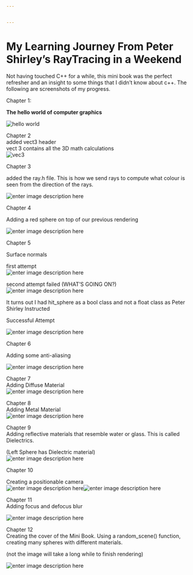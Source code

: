 ```yaml
---


---
```


<h1 id="my-learning-journey-from-peter-shirleys-raytracing-in-a-weekend">My Learning Journey From Peter Shirley’s RayTracing in a Weekend</h1>
<p>Not having touched C++ for a while, this mini book was the perfect refresher and an insight to some things that I didn’t know about c++. The following are screenshots of my progress.</p>
<p>Chapter 1:</p>
<p><strong>The hello world of computer graphics</strong></p>
<p><img src="https://lh3.googleusercontent.com/5N51BnsFgLIWrtiIBC5_lNPkcTlcOuVVdP6xtYmtD6at5LLETK_rzV0UK1WZxe5aLXV07PbjRrtmuJMEYo23LWE3wHCmyLJADL3GNagw5q9sUhLJFuI3H0X_NEzhARSUNdl82pSZKkN4kJEi7Iz0LdrB41Rc9yiuxdl8C0yOqTz3tKfwwo2AL95yDsp0DsZC3s36xWk0-0I1LggevK-8pZbjD3i36Oc8IS8ExAo3MyuJ1ZqS23Hs-3hwSGre3bWEKO-qjcfzOaofrYr_3vBAzhQR2-L6mdHV7g9IuE0_dd_0AfElora9LQtYW8trdBFjtK02cnQl7nE_UWyFUs-1vXD-z_BdP7pstcOxEU9YMp-Z1OzfHhYxP_yFxD2UV-bWNpHkp9b0YC40lpcxjDx-5ZTmqTRYN7NCPmdjrEiHMjEuAk54wO_JEXE-GCu74dfupAywHbgJB1xPXfKuJQ0RANuJiJWF19pZNG71MLolHBgVuCTMnFlITDQ9YL4a6ywoAW0liOC8RYodz4kys7Ud2OnUbLcW1uRheKeSTsZmC2lZJFeV5mohwredsUsefuW2prpvPuBznjU8Z_F8rOFAO6cSsvd9F3-3I1cJ31dmiGR_vu5LjwVkmVd-mUbAKzZS6ROHpmn7nsxJIzjDaamJw7BjXurSWOc=w1804-h1368-no" alt="hello world"></p>
<p>Chapter 2<br>
added vect3 header<br>
vect 3 contains all the 3D math calculations<br>
<img src="https://lh3.googleusercontent.com/bKt-KR8s_uXrctFeIYoQ2WOQEMTFt_yqbPhQZYgCzGSJuEwPeMy4kvlbB0XARioA6fTy5eS_vM2SkZNEbd9w67x9wvjxtGOASz58SjTROAQI3pcHfVKqw42TzT7irxmzQqVW55oLEChk4aPMUGfXy2XFMy4l0vHYnA0ogmocW7gXkbwZi4tiBiKYadJqbML11QGJZ-Rijy1_t5Noy5aDvi80Mw1aDry0G0xrJjLS3pSQexOuVzEXtiSnKknGwfuBbovMiDKgNtl6NB2yFoux1r-eLZe6dN3BJvESh1wX9ZAsrS7x5Hbc0f7GNc217lgKw8V6sbdHVxW55oXqutN1zIJQvX7fZctQLMQAoF4ZjPDmoXjZZSWFj3sgHWFGEX50OKCgALkHQ7AcD42Kc2CCyJvi2lU0gT-HR0hdjJH6D6C5FFC4cF4biPL4EbJbSJGhHhg_m2aV7LIvriNckjJzZzWoHF6UsygUSg7hu8H-iAL6h__00jCJsKMc0rZskLQCLEsy7cpr7pqvKHHqE2V0_O5X5BG0WE7qKdEHXcItWNkZJemBmjiu-gd7lriZVw1upcRlGtZMMBwGBdEoA1rYBTx23B_iMMYov5HWKy8gYhIE9wbBewnXcgsG08akPe-WpyxmQQlbqjbTKzHpsT0DGe1rhdtJQ1c=w1462-h1490-no" alt="vec3"></p>
<p>Chapter 3</p>
<p>added the ray.h file. This is how we send rays to compute what colour is seen from the direction of the rays.</p>
<p><img src="https://lh3.googleusercontent.com/K67490LGQ4lGtjfaJVAi8O4Er6uEewN2REMQhb5MtM_xNsJFdkEmjV0ugpkJDA5s6Gx7mCQzFwRg4SRN_BUOzGxtcV2GmAfA8QCfD7rRBpwWYCUqgIiHPbb6hF8BooFf-43x4Ucl-0-QQZHxXVuoTD-C6DurR3Qki8GQQIdKmHDYFX_XNQcvpYIFvH4tNP-0O7ujTtibO03U0U-CP3GBLjvbK87ZBzs9Gu6XwF2v1zXdeRDbZJejJvfXlupokpRdss30FRTmJh2r7u2FCf6uZ8Otc_L-0VmQavVexL3zEZmUw-ZO2S3U2JeK80rxTETr7PL42p2l5Eqh4i2qsd5yJLTY03noRx9mUdJS7aT1TQV6QiivaOYcCIm8VWvq4UdeN11fXEioaqxT0wQUX8vRCD3gGUwzYRIjvi4EthU_NkxSjLmh7mdjnCp_pDgCqrRdIFyVZhea7cKwUbriiQoyow8ygXanJtBzls_5U1HVHmsrxYE6T4cFx6GBmnFsuC7ZzVYVZrwTR8jYPG7HNYMpqxQ_ZspWP7UeY7xtkeTG5teqJuo87zW8W60JRfcIGnx0v7EqT8mhu9OeSC4EVm7e4b5vzqOHytHdkntDIeTdQ4Zv8BY4RgWjZX-uLeQUB2CLXc5oC6Km_9Xdg62kpUY5Vp2rV3p_Gsg=w1910-h1590-no" alt="enter image description here"></p>
<p>Chapter 4</p>
<p>Adding a red sphere on top of our previous rendering</p>
<p><img src="https://lh3.googleusercontent.com/nxLYnvuvuCRAC3GwDdAcDjQCy9de01gRBikccvdAYJfbd9aaDxLZJcOeIzZdWdKeQnG7ymWMeGVSDPkPlqtlEuiI6v17Kf4WvUh3YKflZP_h2D7o8tarWPK26-dGa9U3W8lpEJZMrrF3Ag3a8hU8BmsfWWQR28Zcwkmf7tOBCuQFp6lCb3P_f8Ow9ssnZGYLjFfw-h8q_PTTUhfDbTWmrB32QuU5WkeeUcCB-GaFA7NlG_UzdEQqIfhtkkP4hvYVtymTLx6WFt2CFjSpCd4eqglXswP5xfgsF3qZYZ-pMn9nmOlun8AUzLONb95ZSHvCR9vOaYdRiQfPuyOmnSkMHjJqI-sMR2D02U6725rtHBY7qhNve0aad66CUKCKUXE-x5qgCRIghCUmh_t-PtDA5IX7k8wKou53Q9MM79NNdsiKUsyUx_YCtA_TCBSjoptjhxeS33HNqEPwmBfRxYZXjSdFbSYfVbBBw-ZmA0AhPq7Ibn90VcoGQSNUjh2RdgNffABpoHbPldrvdjfM39NEQipE1eDhqsUP68nqeKQ7KDwLTSMyt2GgGI_rgncm4O7RJsgj8MAtCyGv0QMfM1nzLQUE8TFcf9WEK2I_h10PtGvSIYE7IdftL3DQCLpdfsVTXt5o_S5CqvXhCQOu-YGJsu7Gkm3NrbY=w1688-h1606-no" alt="enter image description here"></p>
<p>Chapter 5</p>
<p>Surface normals</p>
<p>first attempt<br>
<img src="https://lh3.googleusercontent.com/G36921wA7QOeQlMtBVRxD3TR7ipHbkQCtwxgBOtBW0_EFS4BsF3FsSK0YY6rOLOMhy8WBY7vbFgWaDCUPwmATKXwSBkg4eluLmKzeFJsPRzN-dchW8h0vJPG95f73YOAbdWc_DutTHyJLLJFRgIBFRlH8a9lxat4EnaOiCITXdlXMvWIEa0c5GXnDM-AYtVYTNOlq99YEOO9H8OMosepOX9FVJHY2Wa5zX8R7FXhkZ1FuFD-sZPbglg6jhdyj60SXBQOFayFkehN4gyKci1ws_JBPGb_k5wgJOwcuj_VXcxZ2zToeNic0-RD7yszm9mdYkjZNb8ORASeoZ4MFdyfv54ms8Qotj_kpVYZDDDH7g0nTUUdXpnoD43q1kXEzSuSLoWLxic7NqYPWnQSGqV91Y9E-EiC1hwHVI03vDKXQzScl3ZoGrEsGCDPlXaWiH6eNt8JpBVfXP7w-ioP0Ign22WOqi83GIJGbVdD6bNSWDcQ2C5ef_w2RXq1YJplzORl24Pz-m3qAQfSnwnQ0lFZAbhhjAbUkdiVEbhzmrqWwtQ3SJcsWK-8I9YIxY6_Lzn1T0PDjRN3vBSU5NasdLcZSEd4L19kd7VjDkxThqvg9tmQn8n76lmahZleBbrXXi1jD-uc9yBTW2AqBbGzV441fb4xr_w5ev4=w2670-h1606-no" alt="enter image description here"></p>
<p>second attempt failed (WHAT’S GOING ON?)<br>
<img src="https://lh3.googleusercontent.com/EYB0lbCLliiuCqh_f1VfhBQGFqSicMdse0md3Me_4wMfDMp6AlDtXAH1wEpGsemADTdHRjvdXDakX4KRUNb_4D8WHYCmu_TfMjWw1Q6x_YSxJMHZT94ZYZwnweuRAjiuRbf39GO6RoWz4Kd-rl6OfCY8bBAQAEXMiwJsSC3Jxmvs3u7wXBMELbQCUVIqwIRCSJp4he2n2lRY9G4RZQ69xcVqra9zONOKT54La7Vz3FXw8l-8KwWEnXukzIwKXIHfhBx8uYywgRbmnY3sN2tdfQEOhHp6cRqCumnI_CN76ybmNpxNET2y-eqeeczhEYh9ujCrvvzLQFEDrz38URRA4z88bImCgvaZcSLomDB9HdkBAYOOILAkUpo47PVgg5g_6SV4Wx_l2-bCgREAzGRHQfO7Ce2oDbStrG_i35w1tji9JJS54trsNt8bUWTqudFhPKcs_OPL27yx3149mHcSXTseluzGaERQasxKtzJiR2XfrqIhx5huUevltLjYXQs1aZvazPi9tNhluaI9NJzuZuVG6NA3kCpTjIy23ES-MriBRCLRGoqg-g1A322rdWT6ufPdhQA1kn4GZmOHAYWYxMCIhXoWxnKyenJMtqOOz5nr4NSPdwXM-ZS4pyqrZOj4yt6SnjQ7rRM74uklFP-OgDDW70RIxmQ=w1752-h1606-no" alt="enter image description here"></p>
<p>It turns out I had hit_sphere as a bool class and not a float class as Peter Shirley Instructed</p>
<p>Successful Attempt</p>
<p><img src="https://lh3.googleusercontent.com/eYfrbNq3B7fxadVJiUIYe0c9nD9QYY2Z5Gwnpvr_MvlAF21A-L3sfqdu_whI6OUcKtR2JqBgbI35dNyjSa0Uagrv03fGSKNP4En9WWbyze3ITL7gAD9BFlIFLYlXBz4pk9rss4bIzow25M5A8n7mjoCaYIDppdDz-9X9BMuVsBo3Bou1YnwR1QTxys-JqXEBMFEIkyJ-AfOyOGMWOblrxiVchRC6r9edszSwL3431iRi1Y81Z9C65TQI5WjRbZqQTOmvsDnidudrmCsKrW8c8NAsTcf9DH-9CqlwtDARmjQ4fdRQ4xVfTAD8nNyc6T3Z8p_gdv9WuNPEtI3DoGa-cslOjR9Hw0tc71vILLLz84bWzAISr2LUqWgGvZciFyf6QGVQUoBdxYWBxKK7BYd0jnBc2is4mYRIiubis6k2UKAGHlzRN8i9-ZufWCmyy6nHWRK9Zi8BPfRMMFi3_mExDc9BcmqOCuhGDeOLFMi9M6CYdrzEnfBX5Gs4TPdqD2-cbA0_e6R1zTcELg7cB28O87Wo_k8ud_H_X6-XlYLFCSv6wRq2_A1LXQKTwj1X4VG8YHCig2_k1F8q5KJLB9S3G_2-9wBLSFvPzaYhtkrg42XIYCKTti1mJl3gkNHHawHIMeGjclbbwMgTDNvOvCNjCZKvwPDCDdM=w1668-h1606-no" alt="enter image description here"></p>
<p>Chapter 6</p>
<p>Adding some anti-aliasing</p>
<p><img src="https://lh3.googleusercontent.com/QtZGxtoTn-opavG-Mlv1lqfFvroRVbKAWroiq7dzqY2LbMu7BU_HYdhcksV0aDWRk50aGeoNEkuQhI9MSd6aWC79kZPrKCSPccJPmhSITno2wE6PgMpabLpEQjgQ1tnhLw-2yki79eAhGfRMXkKFOYgFfGfEgK_l3EcQdrChFw5iZ5npRPNW4WIWL8mJ_8SPLIkdzWhxg9M43JLXlMCwY73Ix9zB5ngxAd1gBrUBCrYkZqQFgayASSsB2U61LJNfnw5U5p5rxN52bsxS6dXC5Uu6DXz1AemQdoUxYBbVJxZtAyweJa7L0VH-slqexuVVk96IuazbMmPILPbBM8_P-UztGgCJm6GeKeNPrsGtMG6Q_OrR25FdOBVD2rvrnkHk9b0y337bW12mR5GutaDpYKdXvhLdzNM8lREI9zdogSvgysVIbyvzZZ2fhP3l_SQP9mKybw1zTCCS1Y_Y0A_gyq-TcdgG0hKcYRxhQUU05PCKhgi8DAmURJfv0XP4QzeZPEr_awQnbYNiCM3Zn-Uahp9yyaBPh0fFx6AukxKEybIxdWGrlHGz9H8NDGnI_yBEwWc13543H08vDbus34ufaQX5PWGzaDroHc5tb88p-YzYfYvMrTa7nNysjQgZtpwWYGFWZc7h-G8Wt0QtTfe8aBd9ev0-ea8=w2546-h1606-no" alt="enter image description here"></p>
<p>Chapter 7<br>
Adding Diffuse Material<br>
<img src="https://lh3.googleusercontent.com/sxLMAdXybd6vz7DTT7x7kaGLx4FrXsZtLm6Hz0TTZcscJ2mfFoMRK_nku4Uo4yVSw6GDU58eiy44AKYpxuApae_LrtZyYluJ7554x6Dx5T2gGjiVi93Q_cIRLJdmPBYNYMbMg3_DaaQTCMS-n8WPwzg8_xd9nVd_9CKkniyNAQazLApXZPMTai-cYiVECmMR4TWIcrOClk1IWs4vOrrt-9VbUsM2dOgdWgpbAhKUEQZra1tz7qU6CFgqjD7xwgyZsfISIKw-qZ38Dv9oHc5CEedMTlLZifNpbzBEkNyo0GlLHxCH7tcB1ejsaoxB0vZl-kN1kDobrQPXlr3D1w2kK59oe_tUsLiLAsEYTPVYz-XKKFbo7CWo7GgBkZcnmCwcaz62evhAS3NpfJ1_9cXyfWLgyjVikUuoXM-Dm7ZcQw-kwfcE96v2TiJF4aiKWRIEL9qVca_vb1pftA7er0hxNGJWSLl2SqCL_2zpVFbGLgVdEVgQuBnLGePDnP5Z8uGzij8T0W1PDDf4huUXhmNGSip8UJvXyFGZuP2p_HLpRpORNTF0jcKzMJVYk0Gzph362Ncv1I5OfS-s8jz0VceJ6t_JqIFZ2W4eeGIlfz6pEHQSDJgNR5lAjNbxvMKGQTsAIetdmZCh039xb1BQGhg6KMGlXCh50ZQ=w1852-h1606-no" alt="enter image description here"></p>
<p>Chapter 8<br>
Adding Metal Material<br>
<img src="https://lh3.googleusercontent.com/TauE578tKd81syeWsCXs6Kqw2zsN3TtcjgEkL6oCgAEJTHCSxctRsP3ZTRh9zbC4kOdlD8XNuqWXE2kOLpOMempaQi91p6I-VREdBNvWGcIbQ2iDPZuJI8euKxDzl_IZViN4VxVXTZCXkWxJ1VstiR5QyO0eob9uzk2Sf7LFVTmrIhPahWDOhEe0hH0lEXRZGuC13dR5IbEsjSOzH7AxH8qhwtkccH_bqljUnugWk0QSqIaCiH6cotKvSa9mJW16GEQJWZWOeukQDo9Re3Juk5eBbGEPpxDVeKpM6nIeMxhSHLRbeb7h0T_mbdVaAPJ9PiZLOSUD9mzWPV4olToFqaBK8ppLmQbSY5hF3XR1D1C6oqKbeU3UD8SL6-2zfWlJxUk6ZX43HDsfIWoPYZtkGYhWR4hz7h_9m44TbPTSBUpGB7gY0tfCj1bid8LDoQOm7rObN8zF-8mOdICXrdHtqLPAqPJaFvX8-Mya_ilKdGx-foJtJWGEIm6rH098AmhyjPDXXH1nRyhkuHrJywKeB8bjs0VsEftz7uNfj55xe-cET9hzl3b4a440CjvzbQazZBVG8qpORu0FxEAigM6rvhTPo5eYnJzPjwGdIstIgRqgxvungIBQkzNiXM8V6M7sqJ0s8ZzHxLaU1fbUbxbj59SKyT07fSo=w2186-h1606-no" alt="enter image description here"></p>
<p>Chapter 9<br>
Adding reflective materials that resemble water or glass. This is called Dielectrics.</p>
<p>(Left Sphere has Dielectric material)<br>
<img src="https://lh3.googleusercontent.com/_kyr9lHmeo4ELe9ypzJe-MYVFdRfT5iWeQwUQ_eeE1DD_IDWacxgZc5PJSn1sIeWCL_Bk9-UDBmJHLFT7Uoa_IBX_qLt9MObxUJvQv8O4WEipWWp4LZViJcd1nTChr8ZhTcMWgLnHRZAQ6dOAb1x_io4BXlbHfo3JnVgKWdKDg5DQuEoBFIL9JRUBq9u4MQoyZrsCIT_erMr_Bd07mzwl1EHJohTdTRjFrYC2ujRWlMueCDBgH2E4x7DkuDLNmLRYctTaWU5xslRFlv7r6vO8AYzuezq0POZV9_Ero51ujv5v5FdrzNE7vPOw66fLMVyZvlPKg0I6eccXsXFLz2ZER0q38Acv03jgUJP764kj7nKhd-g5krbwzd_Q2egbD5p8qlen5t7eBrLSOqY63bnltdfvddEtHDpvlKhf0kRBdcXCaNTrnRe239zOVPOwXXXaTsHMFttFZ5fstFHMmjekCCK0C8qODwAeIky8km0b8jYjCTqsvJgjZo2CZpIySrzrgLfxMmLcOVYtL9Yh8H56sZgI793Nwec5C6XjpEUdCgxo_GdwntCrM6ShM81jmtYLZ_4sAhliPSJM3scGOK0Qj_almddh9xWJ7Sh_2MTu5ipi9Gx5ZwkNZi9zLB_-_mzGN2B1WmhTRX3VzYxwwzkMhxn8Zj816s=w1506-h1034-no" alt="enter image description here"></p>
<p>Chapter 10</p>
<p>Creating a positionable camera<br>
<img src="https://lh3.googleusercontent.com/oYYNYnbzdyXNroCMzgG9ECoEg_Bq0o9uYEM6T1PgNpyDnuZQxaC84GYMOjcDOfgsO9yEB1rWKxgQUJPH-JrGsx8owJk2Ia8-y7W0vmUCCsh2NYK2CqjZ5KNmttWzsFyjabRJRHiWj1dm5wRbq3U9dweEj6aZixr-z-rtUJNt20BTZmBbb_gOCb5UCGUx_FSiFhiyyzYlOGDvBj78iVrFdWJ4ywOlR-0GuRiYgqjIpCUu_qQGzr-S3JGrYxIXt1KbFVMZCh5DTsUmsSFcjMHczcrL9NA4NTgvQ67NGst0OAveBVaCNbbAiEA1j20xCr-aOTkTFSSVvoS5u9BW-mXGjA-GtDd3hiOS-03DrizcNRpoGlQNpMwHmZUyTAc3G_8xfh9Y58x7QmG2xwclAxrKTK5up0B5u6P7rxllckGEG9qC_2nqfc0QpwGpS2aQ7oCHla6BQN2YaX3RuQ_JZPgfrh5oIswuIgW_Mr4SPVikZ1l_mTetaoDWTnzVfQ3UXabLqA8Z-wdPcjcfyKrfllGuE-9kz19xBCMN5DNSGJuedwC7NH67Akzgt8w-31jU08qqohbJFI8LriCeWj8Yno5aKxmAKST_l9Lnpi2fRuXRHa6HZmpGvpPte6Tmpz8wtnzIfjnMM7IdGfj8pkwmW6L__P13camq8rk=w1790-h1606-no" alt="enter image description here"><img src="https://lh3.googleusercontent.com/MlprrgeQS5LlstKPJd7QZTHA896KBoAZNdKDEYL2Y6ojWqgZkNN438SbvM4oJ_PH6fBi2uQ_tYmyuIUWeNWOjiTstLql-_6fJifWnmw_JTcMo6hf9TJpaYXsHy2iMh5E2iE61-fhO-aWC0KMG-nCldvBUKkEVFO4ILkQcUHQPaA_YXw1iE9Kuk3gvUU723DFqhV8BCFxuiofmIAiSmU4vA5k4q9ULbwLbAJDvqwlK3NPrfF9MT4GzPMTO3o_D_boV4T6SzoOoSD7wAqoJN8DeTHDBwlT3TEHWPK9FdRy_LO1ywOjG3o5zPQ632ks85sfTcgXaGKYdhu6k7FGzYybbPhFSsaofQkNdC-3ogWSzgQJtWc55b5Sb8tpGpcq5ZIuUVQhiNl14r-JYqNhecC0vYKG2YulVINjOXXFV3cJYybdAK9vPz1tdYYjuftrIMSXHlS525WKRNaZnEJVbDRKrPuH8IBbKuGLzCboimVMDGgm5e25OY0SeHsuFVPNP8A5SpeYN0dPTr0YTY6ErenqBezX6uyrUh8bBTkXfBQtZcWVOdJAciW_Uvkqq04hkcskV6VrgzmwEE9QHMgErW8nHQLLBPdCoscn9Xd0eQuhBUOrAPOmTvxPB-iOc3Oe3P7egkzCQ2sKnBDkhFhhbc1s4wu3txOzLqg=w1918-h1606-no" alt="enter image description here"></p>
<p>Chapter 11<br>
Adding focus and defocus blur</p>
<p><img src="https://lh3.googleusercontent.com/qaYougGpW8D5xpbKH77x1Bwg_Mbd5xPpU0XIJjT625GSs-7wG5wD3B-ptw7FCI0Tk2SWrWslvsXMjLk37QMhlXjD2txtKDw6vXhgtrfeUn8m5AcLblYYbeaxJqyXEXEY1cLzftAGMzptdKfFJEwjjpDH8_Xzsw62BaJrl866FMaivFUMsRhMSDpTgbYaJOlXZyxutnsVye6hdy7YYqQ9n1MCiOMoVUAJjITxjN0u6XtV7CinDe4xCvot3DYS4Ev0tZCFuTrNBDBdLoLZnlXvrkGyr2JmP5PsHaMwdn-D6D655K0DiBMpGtv0qWu8ODczEVngYxZ5CUrLJEKbAwO0CMPRKeSF7zFDxTlr8wNCe7I9REljQzIWIvxzM0PnTBhL2hYYunnOPuyajbJ_Olo7yXfLFkkebOJD5EydyKLXPhqATl3flxk3l4kwoPn2AUYvlxp5GD5Fiv6C-tTlvqd8mTHw_84PscMnu4lTrg-XG9dRpbT4wGYbs0tJZrA_vTQw2prcuSecn8ElmmPd4B7d59l3AlNBTe1eCQ6QRS30C1pJ9hXGoNs8FxV280XCJNqK9W3WN63N_qoY2DomrgEtp520_MlZvgcp0gN6UbD5sGY6NUnFDxOtkl5VkwA49Eqnw5VmmiVURDu9TEBaz7X9EkmuQomkbGE=w2104-h1606-no" alt="enter image description here"></p>
<p>Chapter 12<br>
Creating the cover of the Mini Book. Using a random_scene() function, creating many spheres with different materials.</p>
<p>(not the image will take a long while to finish rendering)</p>
<p><img src="https://lh3.googleusercontent.com/cODobGihzfJpeXbYQoXUIMl5MbfxMGsVszBmVNhykCZZv0iRok_YN6sHnVb3rnwaD84dcD67gkm8Rx-ewt-7E6e-LHdbUgBxAfXFBI6x5VVIP9V4Dtl1Jr_FsX_Qyjj6pRXrCKf1YDYiw7Zh0cSj9A2LT4w6MussDB-9cxBSVlHh1PAymeHlmDkC0RXZ0Cw8DktsrBcTubL4axNONpK1Sxxmi4mDeZXoSz11GNzIu1pwKkWaSuwKs6kxmZsoT7Dl0vXrvcfKm_7IMapmeJjJLxtjnbq9LLsyGiOrYwMJCzOPK_Cz9lDAq32rTIYEbGxfJ09dbWnPIw2sWK2xuRotd23hZJTG2ceArhfQ-KblEmwgUeEtYJyVRzA0SF8_LA2Hodh6aizsVzXhI9eI7d4LYAEWKxj33BgQpgHbTcyP9gvJ5GKnDk57Tyt6YOtrugBcLD2D2IuykcMsU2h0mqZkbvj7LI2kpXbWeHe0SY7KF2M3nvjK8gMxIM_Upc1R0N41Ro9ztJBmtN94T714NAd9vJUzFxdaBdFEgbevH3SL1kN4Yh7ga-2AxtSY3ydUInt_9uXtI1qVp_0WpcKCbN10c9nZkPGcvhIQiLILzPskPv3n5B2CJ9wV3GzJRdC_kwt6gMM3MBed7aUOfMNXiemq5XSMfQhdYEw=w2650-h1606-no" alt="enter image description here"></p>

